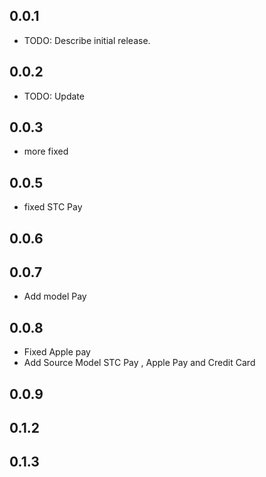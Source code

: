 ## 0.0.1

* TODO: Describe initial release.

## 0.0.2

* TODO: Update

## 0.0.3

* more fixed

## 0.0.5

*  fixed STC Pay

## 0.0.6

## 0.0.7

* Add model Pay 

## 0.0.8

* Fixed Apple pay
* Add Source Model STC Pay , Apple Pay and Credit Card

## 0.0.9

## 0.1.2

## 0.1.3